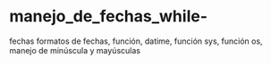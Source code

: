 # manejo_de_fechas_while-
fechas formatos de fechas, función, datime, función sys, función os, manejo de minúscula y mayúsculas 
